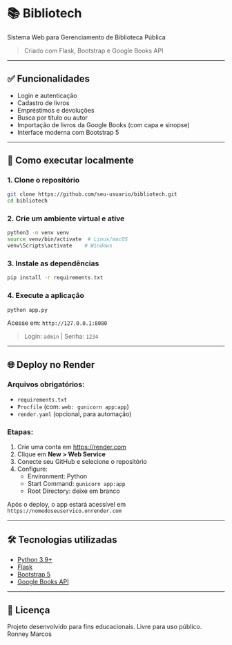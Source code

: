 # 📚 Bibliotech

Sistema Web para Gerenciamento de Biblioteca Pública

> Criado com Flask, Bootstrap e Google Books API

---

## ✅ Funcionalidades

- Login e autenticação
- Cadastro de livros
- Empréstimos e devoluções
- Busca por título ou autor
- Importação de livros da Google Books (com capa e sinopse)
- Interface moderna com Bootstrap 5

---

## 🚀 Como executar localmente

### 1. Clone o repositório
```bash
git clone https://github.com/seu-usuario/bibliotech.git
cd bibliotech
```

### 2. Crie um ambiente virtual e ative
```bash
python3 -m venv venv
source venv/bin/activate  # Linux/macOS
venv\Scripts\activate    # Windows
```

### 3. Instale as dependências
```bash
pip install -r requirements.txt
```

### 4. Execute a aplicação
```bash
python app.py
```

Acesse em: `http://127.0.0.1:8080`

> Login: `admin` | Senha: `1234`

---

## 🌐 Deploy no Render

### Arquivos obrigatórios:
- `requirements.txt`
- `Procfile` (com: `web: gunicorn app:app`)
- `render.yaml` (opcional, para automação)

### Etapas:
1. Crie uma conta em https://render.com
2. Clique em **New > Web Service**
3. Conecte seu GitHub e selecione o repositório
4. Configure:
   - Environment: Python
   - Start Command: `gunicorn app:app`
   - Root Directory: deixe em branco

Após o deploy, o app estará acessível em `https://nomedoseuservico.onrender.com`

---

## 🛠 Tecnologias utilizadas

- [Python 3.9+](https://www.python.org/)
- [Flask](https://flask.palletsprojects.com/)
- [Bootstrap 5](https://getbootstrap.com/)
- [Google Books API](https://developers.google.com/books/)

---

## 📄 Licença

Projeto desenvolvido para fins educacionais. Livre para uso público.
Ronney Marcos
